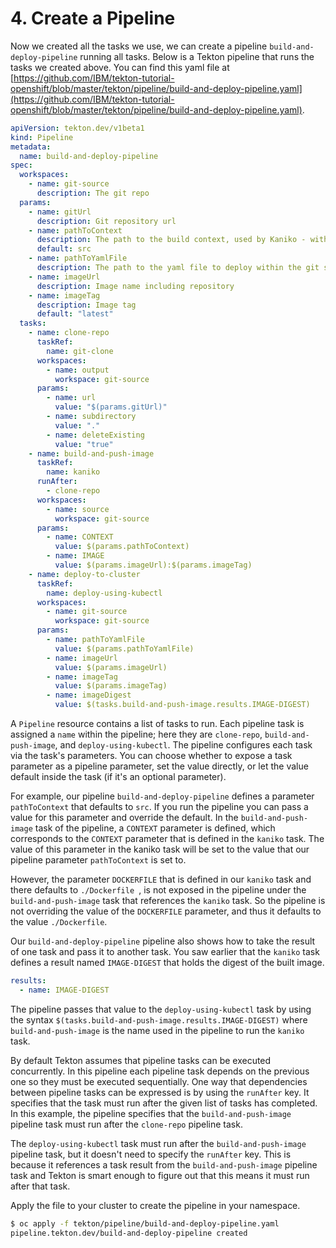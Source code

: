 # 4. Create a Pipeline

Now we created all the tasks we use, we can create a pipeline `build-and-deploy-pipeline` running all tasks. Below is a Tekton pipeline that runs the tasks we created above. You can find this yaml file at [https://github.com/IBM/tekton-tutorial-openshift/blob/master/tekton/pipeline/build-and-deploy-pipeline.yaml](https://github.com/IBM/tekton-tutorial-openshift/blob/master/tekton/pipeline/build-and-deploy-pipeline.yaml).

```yaml
apiVersion: tekton.dev/v1beta1
kind: Pipeline
metadata:
  name: build-and-deploy-pipeline
spec:
  workspaces:
    - name: git-source
      description: The git repo
  params:
    - name: gitUrl
      description: Git repository url
    - name: pathToContext
      description: The path to the build context, used by Kaniko - within the workspace
      default: src
    - name: pathToYamlFile
      description: The path to the yaml file to deploy within the git source
    - name: imageUrl
      description: Image name including repository
    - name: imageTag
      description: Image tag
      default: "latest"
  tasks:
    - name: clone-repo
      taskRef:
        name: git-clone
      workspaces:
        - name: output
          workspace: git-source
      params:
        - name: url
          value: "$(params.gitUrl)"
        - name: subdirectory
          value: "."
        - name: deleteExisting
          value: "true"
    - name: build-and-push-image
      taskRef:
        name: kaniko
      runAfter:
        - clone-repo
      workspaces:
        - name: source
          workspace: git-source
      params:
        - name: CONTEXT
          value: $(params.pathToContext)
        - name: IMAGE
          value: $(params.imageUrl):$(params.imageTag)
    - name: deploy-to-cluster
      taskRef:
        name: deploy-using-kubectl
      workspaces:
        - name: git-source
          workspace: git-source
      params:
        - name: pathToYamlFile
          value: $(params.pathToYamlFile)
        - name: imageUrl
          value: $(params.imageUrl)
        - name: imageTag
          value: $(params.imageTag)
        - name: imageDigest
          value: $(tasks.build-and-push-image.results.IMAGE-DIGEST)
```

A `Pipeline` resource contains a list of tasks to run. Each pipeline task is assigned a `name` within the pipeline;  here they are `clone-repo`, `build-and-push-image`, and `deploy-using-kubectl`. The pipeline configures each task via the task's parameters. You can choose whether to expose a task parameter as a pipeline parameter, set the value directly, or let the value
default inside the task (if it's an optional parameter).  

For example, our pipeline `build-and-deploy-pipeline` defines a parameter `pathToContext` that defaults to `src`. If you run the pipeline you can pass a value for this parameter and override the default. In the `build-and-push-image` task of the pipeline, a `CONTEXT` parameter is defined, which corresponds to the `CONTEXT` parameter that is defined in the `kaniko` task. The value of this parameter in the kaniko task will be set to the value that our pipeline parameter `pathToContext` is set to.

However, the parameter `DOCKERFILE` that is defined in our `kaniko` task and there defaults to `./Dockerfile `, is not exposed in the pipeline under the `build-and-push-image` task that references the `kaniko` task. So the pipeline is not overriding the value of the `DOCKERFILE` parameter, and thus it defaults to the value `./Dockerfile`.

Our `build-and-deploy-pipeline` pipeline also shows how to take the result of one task and pass it to another task. You saw earlier that the `kaniko` task defines a result named `IMAGE-DIGEST` that holds the digest of the built image.

```yaml
results:
  - name: IMAGE-DIGEST
```

The pipeline passes that value to the `deploy-using-kubectl` task by using the syntax `$(tasks.build-and-push-image.results.IMAGE-DIGEST)` where `build-and-push-image` is the name used in the pipeline to run the `kaniko` task.

By default Tekton assumes that pipeline tasks can be executed concurrently. In this pipeline each pipeline task depends on the previous one so they must be executed sequentially. One way that dependencies between pipeline tasks can be expressed is by using the `runAfter` key. It specifies that the task must run after the given list of tasks has completed. In this example, the pipeline specifies that the `build-and-push-image` pipeline task must run after the `clone-repo` pipeline task.

The `deploy-using-kubectl` task must run after the `build-and-push-image` pipeline task, but it doesn't need to specify the `runAfter` key. This is because it references a task result from the `build-and-push-image` pipeline task and Tekton is smart enough to figure out that this means it must run after that task.

Apply the file to your cluster to create the pipeline in your namespace.

```bash
$ oc apply -f tekton/pipeline/build-and-deploy-pipeline.yaml
pipeline.tekton.dev/build-and-deploy-pipeline created
```
